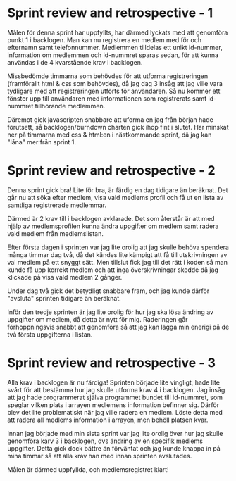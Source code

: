 # Sprint review and retrospective - 1 #

Målen för denna sprint har uppfyllts, har därmed lyckats med att genomföra punkt 1 i backlogen. 
Man kan nu registrera en medlem med för och efternamn samt telefonnummer. Medlemmen tilldelas ett unikt id-nummer, 
information om medlemmen och id-nummret sparas sedan, för att kunna användas i de 4 kvarstående krav i backlogen.

Missbedömde timmarna som behövdes för att utforma registreringen (framförallt html & css som behövdes), då jag dag 3 insåg att jag ville vara tydligare med att 
registreringen utförts för användaren. Så nu kommer ett fönster upp till användaren med informationen som registrerats samt id-nummret tillhörande medlemmen.

Däremot gick javascripten snabbare att uforma en jag från början hade förutsett, så backlogen/burndown charten gick ihop fint i slutet. 
Har minskat ner på timmarna med css & html:en i nästkommande sprint, då jag kan "låna" mer från sprint 1. 

# Sprint review and retrospective - 2 #

Denna sprint gick bra! Lite för bra, är färdig en dag tidigare än beräknat. Det går nu att söka efter medlem, visa vald 
medlems profil och få ut en lista av samtliga registrerade medlemmar. 

Därmed är 2 krav till i backlogen avklarade. Det som återstår är att med hjälp av medlemsprofilen kunna ändra uppgifter om medlem samt radera vald medlem från medlemslistan. 

Efter första dagen i sprinten var jag lite orolig att jag skulle behöva spendera många timmar dag två, då det kändes lite kämpigt att få till utskrivningen av val medlem på ett snyggt sätt. Men tillslut fick jag till det rätt i koden så man kunde få upp korrekt medlem och att inga överskrivningar skedde då jag klickade på visa vald medlem 2 gånger. 

Under dag två gick det betydligt snabbare fram, och jag kunde därför "avsluta" sprinten tidigare än beräknat. 

Inför den tredje sprinten är jag lite orolig för hur jag ska lösa ändring av uppgifter om medlem, då detta är nytt för mig. Raderingen går förhoppningsvis snabbt att genomföra så att jag kan lägga min enerigi på de två första uppgifterna i listan. 

# Sprint review and retrospective - 3 #

Alla krav i backlogen är nu färdiga! Sprinten började lite vingligt, hade lite svårt för att bestämma hur jag skulle utforma krav 4 i backlogen. Jag insåg att jag hade programmerat själva programmet bundet till id-nummret, som speglar vilken plats i arrayen medlemens information befinner sig. Därför blev det lite problematiskt när jag ville radera en medlem. Löste detta med att radera all medlems information i arrayen, men behöll platsen kvar.

Innan jag började med min sista sprint var jag lite orolig över hur jag skulle genomföra karv 3 i backlogen, dvs ändring av en specifik medlems uppgifter. Detta gick dock bättre än förväntat och jag kunde knappa in på mina timmar så att alla krav han med innan sprinten avslutades. 

Målen är därmed uppfyllda, och medlemsregistret klart! 
